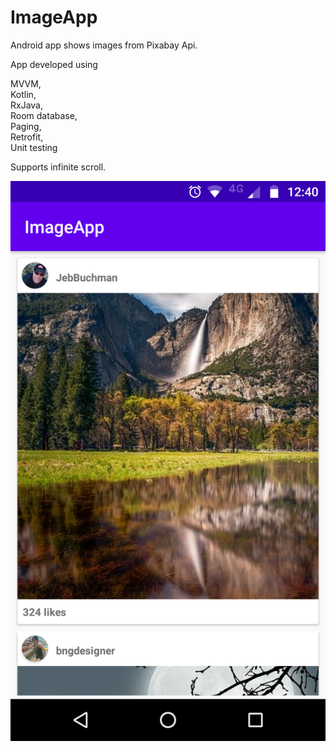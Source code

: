# ImageApp
Android app shows images from Pixabay Api.

App developed using 

MVVM,\
Kotlin,\
RxJava,\
Room database,\
Paging,\
Retrofit,\
Unit testing

Supports infinite scroll.

![search movie](https://github.com/YadavendraSingh/ImageApp/blob/master/Screenshot_20200723-124015.png)
